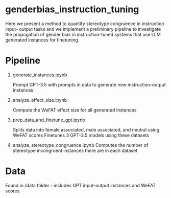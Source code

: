 # genderbias_instruction_tuning

Here we present a method to quantify stereotype congruence in instruction input- output tasks and we implement a preliminary pipeline to investigate the propogation of gender bias in instruction-tuned systems that use LLM generated instances for finetuning.

# Pipeline

1. generate_instances.ipynb

    Prompt GPT-3.5 with prompts in data to generate new instruction-output instances 

2. analyze_effect_size.ipynb

    Compute the WeFAT effect size for all generated instances

3. prep_data_and_finetune_gpt.ipynb

    Splits data into female associated, male associated, and neutral using WeFAT scores
    Finetunes 3 GPT-3.5 models using these datasets

4. analyze_stereotype_congruence.ipynb
    Computes the number of stereotype incongruent instances there are in each dataset

# Data

Found in /data folder - includes GPT input-output instances and WeFAT scores

